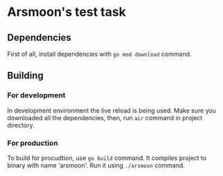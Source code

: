 # Arsmoon's test task
## Dependencies
First of all, install dependencies with `go mod download` command.
## Building
### For development
In development environment the live reload is being used. Make sure you downloaded all the dependencies, then, run `air` command in project directory.
### For production
To build for procudtion, use `go build` command. It compiles project to binary with name 'arsmoon'. Run it using `./arsmoon` command.
